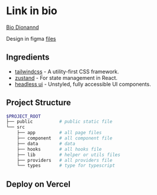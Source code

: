 # Link in bio

[Bio Dionannd](https://links.dianananda.site)

Design in figma [files](https://www.figma.com/file/VIsYxLtdEOg1KOsN85ts0y/DevLinks-%E2%80%A2-Projeto-Discover-(Community)?type=design&node-id=10-620&mode=design&t=SAinNXORE9CTt6Xj-0)

## Ingredients

- [tailwindcss](https://tailwindcss.com) - A utility-first CSS framework.
- [zustand](https://zustand-demo.pmnd.rs) - For state management in React.
- [headless ui](https://headlessui.com) - Unstyled, fully accessible UI components.

## Project Structure

```bash
$PROJECT_ROOT
├── public          # public static file
└── src
    ├── app         # all page files
    ├── component   # all component file
    ├── data        # data
    ├── hooks       # all hooks file
    ├── lib         # helper or utils files
    ├── providers   # all providers file
    └── types       # type for typescript
```

## Deploy on Vercel
